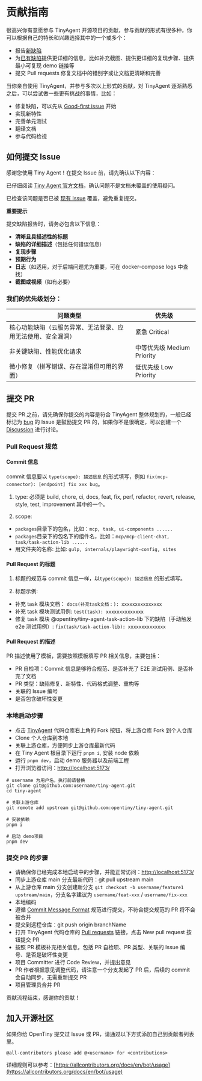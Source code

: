 # 贡献指南

很高兴你有意愿参与 TinyAgent 开源项目的贡献，参与贡献的形式有很多种，你可以根据自己的特长和兴趣选择其中的一个或多个：

- 报告[新缺陷](https://github.com/opentiny/tiny-agent/issues/new?template=bug-report.yml)
- 为[已有缺陷](https://github.com/opentiny/tiny-agent/labels/bug)提供更详细的信息，比如补充截图、提供更详细的复现步骤、提供最小可复现 demo 链接等
- 提交 Pull requests 修复文档中的错别字或让文档更清晰和完善

当你亲自使用 TinyAgent，并参与多次以上形式的贡献，对 TinyAgent 逐渐熟悉之后，可以尝试做一些更有挑战的事情，比如：

- 修复缺陷，可以先从 [Good-first issue](https://github.com/opentiny/tiny-agent/labels/good%20first%20issue) 开始
- 实现新特性
- 完善单元测试
- 翻译文档
- 参与代码检视

## 如何提交 Issue

感谢您使用 Tiny Agent！在提交 Issue 前，请先确认以下内容：

已仔细阅读 [Tiny Agent 官方文档](http://100.94.63.14:5174/docs/tiny-agent)，确认问题不是文档未覆盖的使用疑问。

已检查该问题是否已被 [现有 Issue](https://github.com/opentiny/tiny-agent/issues) 覆盖，避免重复提交。

**重要提示**

提交缺陷报告时，请务必包含以下信息：

- **清晰且具描述性的标题**
- **缺陷的详细描述**（包括任何错误信息）
- **复现步骤**
- **预期行为**
- **日志**（如适用，对于后端问题尤为重要，可在 docker-compose logs 中查找）
- **截图或视频**（如有必要）

### 我们的优先级划分：

| **问题类型**                                                 | **优先级**                 |
| ------------------------------------------------------------ | -------------------------- |
| 核心功能缺陷（云服务异常、无法登录、应用无法使用、安全漏洞） | 紧急 Critical              |
| 非关键缺陷、性能优化请求                                     | 中等优先级 Medium Priority |
| 微小修复（拼写错误、存在混淆但可用的界面）                   | 低优先级 Low Priority      |

## 提交 PR

提交 PR 之前，请先确保你提交的内容是符合 TinyAgent 整体规划的，一般已经标记为 [bug](https://github.com/opentiny/tiny-agent/labels/bug) 的 Issue 是鼓励提交 PR 的，如果你不是很确定，可以创建一个 [Discussion](https://github.com/opentiny/tiny-agent/discussions) 进行讨论。

### Pull Request 规范

#### Commit 信息

commit 信息要以 `type(scope): 描述信息` 的形式填写，例如 `fix(mcp-connector): [endpoint] fix xxx bug`。

1. type: 必须是 build, chore, ci, docs, feat, fix, perf, refactor, revert, release, style, test, improvement 其中的一个。

2. scope:

- `packages`目录下的包名，比如：`mcp, task, ui-components ......`
- `packages`目录下的包名下的组件名，比如：`mcp/mcp-client-chat, task/task-action-lib ......`
- 用文件夹的名称: 比如: `gulp, internals/playwright-config, sites`

#### Pull Request 的标题

1. 标题的规范与 commit 信息一样，以`type(scope): 描述信息` 的形式填写。

2. 标题示例:

- 补充 task 模块文档： `docs(补充task文档：): xxxxxxxxxxxxxxx`
- 补充 task 模块测试用例: `test(task): xxxxxxxxxxxxxx`
- 修复 task 模块 @opentiny/tiny-agent-task-action-lib 下的缺陷（手动触发 e2e 测试用例）: `fix(task/task-action-lib): xxxxxxxxxxxxxx`

#### Pull Request 的描述

PR 描述使用了模板，需要按照模板填写 PR 相关信息，主要包括：

- PR 自检项：Commit 信息是够符合规范、是否补充了 E2E 测试用例、是否补充了文档
- PR 类型：缺陷修复、新特性、代码格式调整、重构等
- 关联的 Issue 编号
- 是否包含破坏性变更

### 本地启动步骤

- 点击 [TinyAgent](https://github.com/opentiny/tiny-agent) 代码仓库右上角的 Fork 按钮，将上游仓库 Fork 到个人仓库
- Clone 个人仓库到本地
- 关联上游仓库，方便同步上游仓库最新代码
- 在 Tiny Agent 根目录下运行 `pnpm i`, 安装 node 依赖
- 运行 `pnpm dev`，启动 demo 服务器以及前端工程
- 打开浏览器访问：[http://localhost:5173/](http://localhost:5173/)

```shell
# username 为用户名，执行前请替换
git clone git@github.com:username/tiny-agent.git
cd tiny-agent

# 关联上游仓库
git remote add upstream git@github.com:opentiny/tiny-agent.git

# 安装依赖
pnpm i

# 启动 demo项目
pnpm dev
```

### 提交 PR 的步骤

- 请确保你已经完成本地启动中的步骤，并能正常访问：[http://localhost:5173/](http://localhost:5173/)
- 同步上游仓库 main 分支最新代码：git pull upstream main
- 从上游仓库 main 分支创建新分支 `git checkout -b username/feature1 upstream/main`，分支名字建议为 `username/feat-xxx` / `username/fix-xxx`
- 本地编码
- 遵循 [Commit Message Format](https://www.conventionalcommits.org/zh-hans/v1.0.0/) 规范进行提交，不符合提交规范的 PR 将不会被合并
- 提交到远程仓库：git push origin branchName
- 打开 TinyAgent 代码仓库的 [Pull requests](https://github.com/opentiny/tiny-agent/pulls) 链接，点击 New pull request 按钮提交 PR
- 按照 PR 模板补充相关信息，包括 PR 自检项、PR 类型、关联的 Issue 编号、是否是破坏性变更
- 项目 Committer 进行 Code Review，并提出意见
- PR 作者根据意见调整代码，请注意一个分支发起了 PR 后，后续的 commit 会自动同步，无需重新提交 PR
- 项目管理员合并 PR

贡献流程结束，感谢你的贡献！

## 加入开源社区

如果你给 OpenTiny 提交过 Issue 或 PR，请通过以下方式添加自己到贡献者列表里。

```
@all-contributors please add @<username> for <contributions>
```

详细规则可以参考：[https://allcontributors.org/docs/en/bot/usage](https://allcontributors.org/docs/en/bot/usage)
